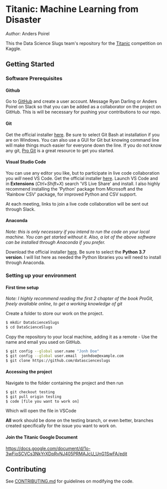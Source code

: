 # Titanic: Machine Learning from Disaster

*Author:* Anders Poirel

This the Data Science Slugs team's repository for the [Titanic](https://www.kaggle.com/c/titanic) competition on Kaggle.

## Getting Started

### Software Prerequisites

#### Github

Go to [GitHub](https://github.com/) and create a user account.
Message Ryan Darling or Anders Poirel on Slack so that you can be added as a collaborator on the project on GitHub. This is will be necessary for pushing your contributions to our repo.

#### Git
Get the official installer [here](https://git-scm.com/downloads). Be sure to select Git Bash at installation if you are on Windows. 
You can also use a GUI for Git but knowing command line will make things much easier for everyone down the line. If you do not know any git, [Pro Git](https://git-scm.com/book/en/v2) is a great resource to get you started. 

#### Visual Studio Code
You can use any editor you like, but to participate in live code collaboration you *will* need VS Code.
Get the official installer [here](https://code.visualstudio.com/).
Launch VS Code and in **Extensions** (*Ctrl+Shift+X*) search 'VS Live Share' and install. I also highly recommend installing the 'Python' package from Microsoft and  the 'Rainbow CSV' package, for improved Python and CSV support.

At each meeting, links to join a live code collaboration will be sent out through Slack.

#### Anaconda

*Note: this is only necessary if you intend to run the code on your local machine. You can get started without it. Also, a lot of the above software can be installed through Anaconda if you prefer.*

Download the official installer [here](https://www.anaconda.com/distribution/#download-section). Be sure to select the **Python 3.7 version**. 
I will list here as needed the Python libraries you will need to install through Anaconda.

### Setting up your environment

#### First time setup

*Note: I highly recommend reading the first 2 chapter of the book ProGit, freely available online, to get a working knowledge of git*

Create a folder to store our work on the project.

```bash
$ mkdir DataScienceSlugs
$ cd DataScienceSlugs
```

Copy the repository to your local machine, adding it as a remote - Use the name and email you used on GitHub.

```bash
$ git config --global user.name "Jonh Doe"
$ git config --global user.email  jonhdoe@example.com
$ git clone https://github.com/datascienceslugs
```

#### Accessing the project

Navigate to the folder containing the project and then
run

```bash
$ git checkout testing
$ git pull origin testing
$ code [file you want to work on]
```

Which will open the file in VSCode

**All** work should be done on the testing branch, or even better, branches created specifically for the issue you want to work on.

#### Join the Titanic Google Document 

https://docs.google.com/document/d/1o-3wFioSCVCs3NkYrXDpRvNJ405PRMAJcU_UnG1SwFA/edit

## Contributing

See [CONTRIBUTING.md](https://github.com/datascienceslugs/dss-titanic/blob/master/CONTRIBUTING.md) for guidelines on modifying the code.
